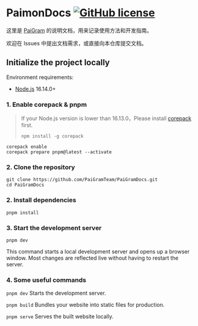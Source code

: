 # PaimonDocs [![GitHub license](https://img.shields.io/github/license/PaiGramTeam/PaiGramDocs?style=flat-square)](https://github.com/PaiGramTeam/PaiGramDocs/blob/main/LICENSE)

这里是 [PaiGram](https://github.com/PaiGramTeam/PaiGram) 的说明文档，用来记录使用方法和开发指南。

欢迎在 Issues 中提出文档需求，或直接向本仓库提交文档。

## Initialize the project locally

Environment requirements:

- [Node.js](https://nodejs.org) 16.14.0+

### 1. Enable corepack & pnpm

> If your Node.js version is lower than 16.13.0，Please install [corepack](https://nodejs.org/api/corepack.html) first.
>
> ```shell
> npm install -g corepack
> ```

```shell
corepack enable
corepack prepare pnpm@latest --activate
```

### 2. Clone the repository

```shell
git clone https://github.com/PaiGramTeam/PaiGramDocs.git
cd PaiGramDocs
```

### 2. Install dependencies

```shell
pnpm install
```

### 3. Start the development server

```shell
pnpm dev
```

This command starts a local development server and opens up a browser window. Most changes are reflected live without having to restart the server.

### 4. Some useful commands

`pnpm dev`
Starts the development server.

`pnpm build`
Bundles your website into static files for production.

`pnpm serve`
Serves the built website locally.
